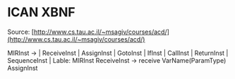 # ICAN XBNF

Source: [http://www.cs.tau.ac.il/~msagiv/courses/acd/](http://www.cs.tau.ac.il/~msagiv/courses/acd/)


MIRInst -> | ReceiveInst | AssignInst | GotoInst | IfInst | CallInst | ReturnInst | SequenceInst | Lable: MIRInst 
ReceiveInst -> receive VarName(ParamType)
AssignInst